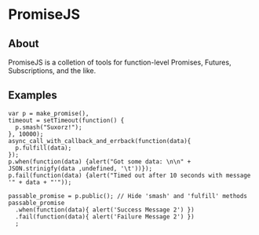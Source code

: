 # PromiseJS

## About
PromiseJS is a colletion of tools for function-level Promises, Futures, Subscriptions, and the like.

## Examples
    var p = make_promise(),
    timeout = setTimeout(function() {
      p.smash("Suxorz!");
    }, 10000);
    async_call_with_callback_and_errback(function(data){
      p.fulfill(data);
    });
    p.when(function(data) {alert("Got some data: \n\n" + JSON.strinigfy(data ,undefined, '\t'))});
    p.fail(function(data) {alert("Timed out after 10 seconds with message '" + data + "'"));

    passable_promise = p.public(); // Hide 'smash' and 'fulfill' methods
    passable_promise
      .when(function(data){ alert('Success Message 2') })
      .fail(function(data){ alert('Failure Message 2') })
      ;
